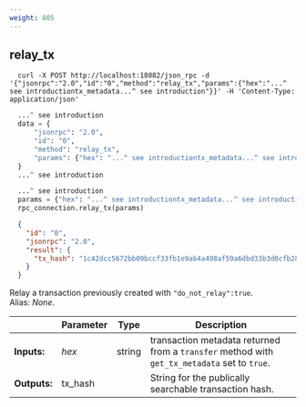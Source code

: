 ```yaml
---
weight: 805
---
```


## **relay_tx**

```shell
  curl -X POST http://localhost:18082/json_rpc -d '{"jsonrpc":"2.0","id":"0","method":"relay_tx","params":{"hex":"...^ see introductiontx_metadata...^ see introduction"}}' -H 'Content-Type: application/json'
```
```python
  ...^ see introduction
  data = {
      "jsonrpc": "2.0",
      "id": "0",
      "method": "relay_tx",
      "params": {"hex": "...^ see introductiontx_metadata...^ see introduction"},
  }
  ...^ see introduction
```
```py
  ...^ see introduction
  params = {"hex": "...^ see introductiontx_metadata...^ see introduction"}
  rpc_connection.relay_tx(params)
```
```json
  {
    "id": "0",
    "jsonrpc": "2.0",
    "result": {
      "tx_hash": "1c42dcc5672bb09bccf33fb1e9ab4a498af59a6dbd33b3d0cfb289b9e0e25fa5"
    }
  }
```
Relay a transaction previously created with `"do_not_relay":true`.  
Alias: *None*.  

|             | Parameter | Type   | Description
| ---         | ---       | ---    | ---
|**Inputs:**  | *hex*     | string | transaction metadata returned from a `transfer` method with `get_tx_metadata` set to `true`.
|**Outputs:** | tx_hash   |        | String for the publically searchable transaction hash.
